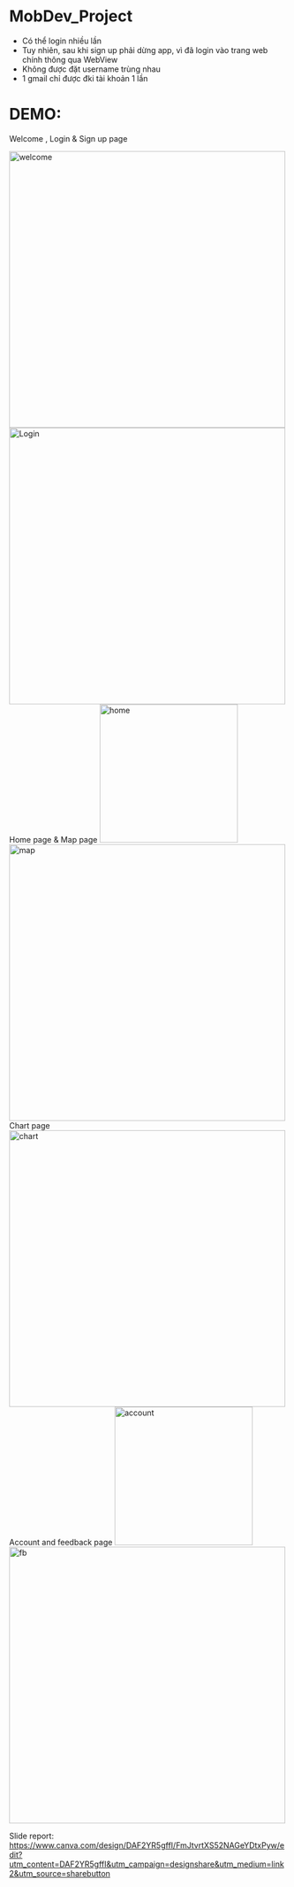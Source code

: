 # MobDev_Project
- Có thể login nhiều lần
- Tuy nhiên, sau khi sign up phải dừng app, vì đã login vào trang web chính thông qua WebView
- Không được đặt username trùng nhau 
- 1 gmail chỉ được đki tài khoản  1 lần
# DEMO:
Welcome , Login & Sign up page

<img src="https://github.com/user-attachments/assets/4303b3df-51a3-4807-a59d-bded33fc7c68" alt="welcome" width="500"/>
<img src="https://github.com/user-attachments/assets/6396f7f9-1245-4a84-801a-35e227f9d501" alt="Login" width="500"/>  
Home page & Map page  

<img src="https://github.com/user-attachments/assets/efb34ca7-5b5c-47c5-99c8-87b3b67d4cfb" alt="home" width="250"/>
<img src="https://github.com/user-attachments/assets/a4e06f5c-ac54-4c73-8379-354deecd0f4d" alt="map" width="500"/>  
Chart page  

<img src="https://github.com/user-attachments/assets/3acedb28-9985-4ad1-9c87-6c940242595a" alt="chart" width="500"/>  
Account and feedback page  

<img src="https://github.com/user-attachments/assets/a3ff68cc-76bd-4137-9ed8-2a69a67b5bc6" alt="account" width="250"/>
<img src="https://github.com/user-attachments/assets/399e740f-614d-4a96-9e14-da191d7646e6" alt="fb" width="500"/>  


Slide report: https://www.canva.com/design/DAF2YR5gffI/FmJtvrtXS52NAGeYDtxPyw/edit?utm_content=DAF2YR5gffI&utm_campaign=designshare&utm_medium=link2&utm_source=sharebutton
